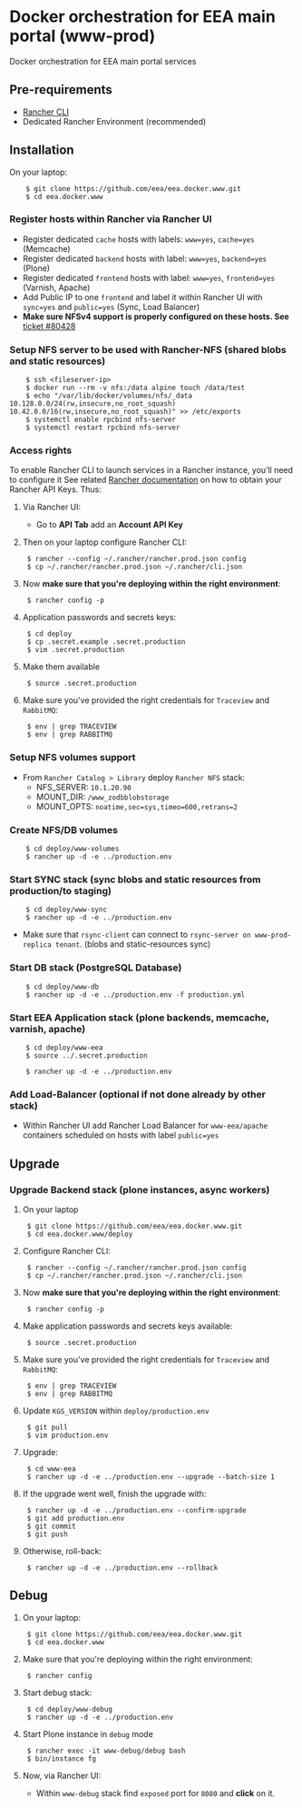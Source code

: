 # Docker orchestration for EEA main portal (www-prod)

Docker orchestration for EEA main portal services

## Pre-requirements

* [Rancher CLI](https://docs.rancher.com/rancher/v1.2/en/cli/)
* Dedicated Rancher Environment (recommended)

## Installation

On your laptop:

        $ git clone https://github.com/eea/eea.docker.www.git
        $ cd eea.docker.www

### Register hosts within Rancher via Rancher UI

* Register dedicated `cache` hosts with labels: `www=yes`, `cache=yes` (Memcache)
* Register dedicated `backend` hosts with label: `www=yes`, `backend=yes` (Plone)
* Register dedicated `frontend` hosts with label: `www=yes`, `frontend=yes` (Varnish, Apache)
* Add Public IP to one `frontend` and label it within Rancher UI with `sync=yes` and `public=yes` (Sync, Load Balancer)
* **Make sure NFSv4 support is properly configured on these hosts. See** [ticket #80428](https://taskman.eionet.europa.eu/issues/80428#note-5)

### Setup NFS server to be used with Rancher-NFS (shared blobs and static resources)

        $ ssh <fileserver-ip>
        $ docker run --rm -v nfs:/data alpine touch /data/test
        $ echo "/var/lib/docker/volumes/nfs/_data 10.128.0.0/24(rw,insecure,no_root_squash) 10.42.0.0/16(rw,insecure,no_root_squash)" >> /etc/exports
        $ systemctl enable rpcbind nfs-server
        $ systemctl restart rpcbind nfs-server

### Access rights

To enable Rancher CLI to launch services in a Rancher instance, you’ll need to configure it
See related [Rancher documentation](http://docs.rancher.com/rancher/v1.3/en/api/v2-beta/access-control/)
on how to obtain your Rancher API Keys. Thus:

1. Via Rancher UI:

    * Go to **API Tab** add an **Account API Key**

2. Then on your laptop configure Rancher CLI:

        $ rancher --config ~/.rancher/rancher.prod.json config
        $ cp ~/.rancher/rancher.prod.json ~/.rancher/cli.json

3. Now **make sure that you're deploying within the right environment**:

        $ rancher config -p

4. Application passwords and secrets keys:

        $ cd deploy
        $ cp .secret.example .secret.production
        $ vim .secret.production

5. Make them available

        $ source .secret.production

6. Make sure you've provided the right credentials for `Traceview` and `RabbitMQ`:

        $ env | grep TRACEVIEW
        $ env | grep RABBITMQ


### Setup NFS volumes support

* From `Rancher Catalog > Library` deploy `Rancher NFS` stack:
  * NFS_SERVER: `10.1.20.90`
  * MOUNT_DIR: `/www_zodbblobstorage`
  * MOUNT_OPTS: `noatime,sec=sys,timeo=600,retrans=2`

### Create NFS/DB volumes

        $ cd deploy/www-volumes
        $ rancher up -d -e ../production.env

### Start SYNC stack (sync blobs and static resources from production/to staging)

        $ cd deploy/www-sync
        $ rancher up -d -e ../production.env

* Make sure that `rsync-client` can connect to `rsync-server on www-prod-replica tenant`. (blobs and static-resources sync)

### Start DB stack (PostgreSQL Database)

        $ cd deploy/www-db
        $ rancher up -d -e ../production.env -f production.yml

### Start EEA Application stack (plone backends, memcache, varnish, apache)

        $ cd deploy/www-eea
        $ source ../.secret.production

        $ rancher up -d -e ../production.env

### Add Load-Balancer (optional if not done already by other stack)

* Within Rancher UI add Rancher Load Balancer for `www-eea/apache` containers
  scheduled on hosts with label `public=yes`

## Upgrade

### Upgrade Backend stack (plone instances, async workers)

1. On your laptop

        $ git clone https://github.com/eea/eea.docker.www.git
        $ cd eea.docker.www/deploy

2. Configure Rancher CLI:

        $ rancher --config ~/.rancher/rancher.prod.json config
        $ cp ~/.rancher/rancher.prod.json ~/.rancher/cli.json

3. Now **make sure that you're deploying within the right environment**:

        $ rancher config -p

4. Make application passwords and secrets keys available:

        $ source .secret.production

5. Make sure you've provided the right credentials for `Traceview` and `RabbitMQ`:

        $ env | grep TRACEVIEW
        $ env | grep RABBITMQ

6. Update `KGS_VERSION` within `deploy/production.env`

        $ git pull
        $ vim production.env

7. Upgrade:

        $ cd www-eea
        $ rancher up -d -e ../production.env --upgrade --batch-size 1

8. If the upgrade went well, finish the upgrade with:

        $ rancher up -d -e ../production.env --confirm-upgrade
        $ git add production.env
        $ git commit
        $ git push

9. Otherwise, roll-back:

        $ rancher up -d -e ../production.env --rollback

## Debug

1. On your laptop:

        $ git clone https://github.com/eea/eea.docker.www.git
        $ cd eea.docker.www

2. Make sure that you're deploying within the right environment:

        $ rancher config

3. Start debug stack:

        $ cd deploy/www-debug
        $ rancher up -d -e ../production.env

4. Start Plone instance in `debug` mode

        $ rancher exec -it www-debug/debug bash
        $ bin/instance fg

5. Now, via Rancher UI:

    * Within `www-debug` stack find `exposed` port for `8080` and **click** on it.
